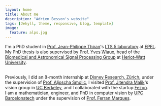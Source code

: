 ```yaml
---
layout: home
title: About me
description: "Adrien Besson's website"
tags: [Jekyll, theme, responsive, blog, template]
image:
  feature: alps.jpg
---
```


I'm a PhD student in [Prof. Jean-Philippe Thiran](http://lts5www.epfl.ch/thiran.html)'s [LTS 5 laboratory](http://lts5www.epfl.ch/) at [EPFL](https://www.epfl.ch/). My PhD thesis is also supervised by [Prof. Yves Wiaux](https://pureapps2.hw.ac.uk/portal/en/persons/yves-wiaux(3992c9b1-3ec7-4015-a4cb-228f0f4c7b82).html), head of the [Biomedical and Astronomical Signal Processing Group](https://www.hw.ac.uk/schools/engineering-physical-sciences/institutes/sensors-signals-systems/basp.htm) at [Heriot-Watt University](https://www.hw.ac.uk/index.htm).

<br />
Previously, I did an 8-month internship at <a href="http://www.disneyresearch.com/research-labs/disney-research-zurich/" target="_blank">Disney Research, Zürich</a>, under the supervision of <a href="http://zurich.disneyresearch.com/~smolica/" target="_blank">Prof. Aljoscha Smolic</a>, I visited <a href="http://www.cs.berkeley.edu/~malik/" target="_blank">Prof. Jitendra Malik</a>'s vision group in <a href="http://www.berkeley.edu" target="_blank">UC Berkeley</a>, and I collaborated with the startup <a href="http://fezoo.cat" target="_blank">Fezoo</a>.

<br />
I am a mathematician, engineer, and PhD in computer vision by <a href="http://www.upc.edu" target="_blank">UPC Barcelonatech</a> under the supervision of <a href="https://imatge.upc.edu/web/ferran" target="_blank">Prof. Ferran Marques</a>.

